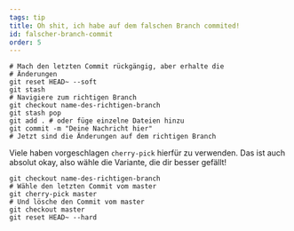 ```yaml
---
tags: tip
title: Oh shit, ich habe auf dem falschen Branch commited!
id: falscher-branch-commit
order: 5
---
```


```git
# Mach den letzten Commit rückgängig, aber erhalte die 
# Änderungen
git reset HEAD~ --soft
git stash
# Navigiere zum richtigen Branch
git checkout name-des-richtigen-branch
git stash pop
git add . # oder füge einzelne Dateien hinzu
git commit -m "Deine Nachricht hier"
# Jetzt sind die Änderungen auf dem richtigen Branch
```

Viele haben vorgeschlagen `cherry-pick` hierfür zu verwenden. Das ist auch absolut okay, also wähle die Variante, die dir besser gefällt!

```git
git checkout name-des-richtigen-branch
# Wähle den letzten Commit vom master
git cherry-pick master
# Und lösche den Commit vom master
git checkout master
git reset HEAD~ --hard
```